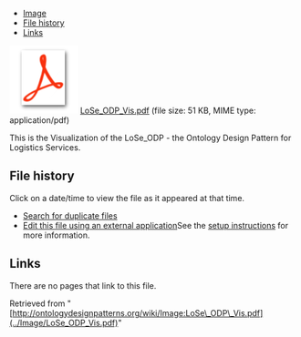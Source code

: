 * [Image](../Image/LoSe_ODP_Vis.pdf#file)
* [File history](../Image/LoSe_ODP_Vis.pdf#filehistory)
* [Links](../Image/LoSe_ODP_Vis.pdf#filelinks)

[![](../skins/common/images/icons/fileicon-pdf.png)](../Image/LoSe_ODP_Vis.pdf "LoSe ODP Vis.pdf")
[LoSe\_ODP\_Vis.pdf](../images/6/6e/LoSe_ODP_Vis.pdf "LoSe ODP Vis.pdf")‎  (file size: 51 KB, MIME type: application/pdf)




This is the Visualization of the LoSe\_ODP - the Ontology Design Pattern for Logistics Services.




## File history

Click on a date/time to view the file as it appeared at that time.



  
* [Search for duplicate files](http://ontologydesignpatterns.org/wiki/Special:FileDuplicateSearch/LoSe_ODP_Vis.pdf "Special:FileDuplicateSearch/LoSe ODP Vis.pdf")
* [Edit this file using an external application](http://ontologydesignpatterns.org/wiki/index.php?title=Image:LoSe_ODP_Vis.pdf&action=edit&externaledit=true&mode=file "Image:LoSe ODP Vis.pdf")See the [setup instructions](http://www.mediawiki.org/wiki/Manual:External_editors "http://www.mediawiki.org/wiki/Manual:External_editors") for more information.

## Links



There are no pages that link to this file.




Retrieved from "[http://ontologydesignpatterns.org/wiki/Image:LoSe\_ODP\_Vis.pdf](../Image/LoSe_ODP_Vis.pdf)"